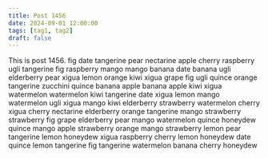 ```yaml
---
title: Post 1456
date: 2024-09-01 12:00:00
tags: [tag1, tag2]
draft: false
---
```

This is post 1456.
fig
date
tangerine
pear
nectarine
apple
cherry
raspberry
ugli
tangerine
fig
raspberry
mango
mango
banana
date
banana
ugli
elderberry
pear
xigua
lemon
orange
kiwi
xigua
grape
fig
ugli
quince
orange
tangerine
zucchini
quince
banana
apple
banana
apple
kiwi
xigua
watermelon
watermelon
kiwi
tangerine
date
xigua
lemon
mango
watermelon
ugli
xigua
mango
kiwi
elderberry
strawberry
watermelon
cherry
xigua
cherry
nectarine
elderberry
orange
tangerine
mango
strawberry
strawberry
fig
grape
elderberry
pear
mango
watermelon
quince
honeydew
quince
mango
apple
strawberry
orange
mango
strawberry
lemon
pear
tangerine
lemon
honeydew
xigua
raspberry
cherry
lemon
honeydew
date
quince
lemon
tangerine
fig
tangerine
watermelon
banana
cherry
honeydew
